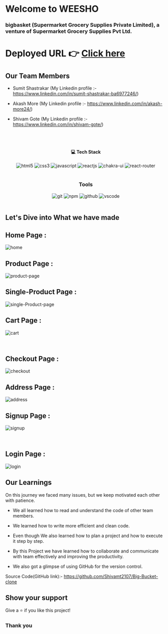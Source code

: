 # Welcome to WEESHO
<h3>bigbasket (Supermarket Grocery Supplies Private Limited), a venture of Supermarket Grocery Supplies Pvt Ltd.</h3>

# Deployed URL 👉 [Click here](https://dreamy-blini-d8b04d.netlify.app/)


## Our Team Members
- Sumit Shastrakar (My Linkedin profile :- https://www.linkedin.com/in/sumit-shastrakar-ba6977246/)

- Akash More (My Linkedin profile :- https://www.linkedin.com/in/akash-more24/)

- Shivam Gote (My Linkedin profile :- https://www.linkedin.com/in/shivam-gote/)
<br/>


<br/>
<h4 align="center">💻 Tech Stack</h4>
 <div align="center">
 <img src="https://img.shields.io/badge/html5-%23E34F26.svg?style=for-the-badge&logo=html5&logoColor=white" align="center" alt="html5">
 <img src = "https://img.shields.io/badge/css3-%231572B6.svg?style=for-the-badge&logo=css3&logoColor=white" align="center" alt="css3">
 <img src="https://img.shields.io/badge/javascript-%23323330.svg?style=for-the-badge&logo=javascript&logoColor=%23F7DF1E"  align="center" alt="javascript" />
 <img src="https://img.shields.io/badge/React-20232A?style=for-the-badge&logo=react&logoColor=61DAFB"  align="center" alt="reactjs" />
   <img src = "https://img.shields.io/badge/chakra ui-%234ED1C5.svg?style=for-the-badge&logo=chakraui&logoColor=white" align="center" alt="chakra-ui"/>
  <img src="https://img.shields.io/badge/React_Router-CA4245?style=for-the-badge&logo=react-router&logoColor=white"  align="center" alt="react-router" />
</div>
<br/>



<div align="center"><h3 align="center">Tools</h3> 
   <img src="https://img.shields.io/badge/netlify-%23000000.svg?style=for-the-badge&logo=netlify&logoColor=#00C7B7" align="center" alt="git"/>
  <img src = "https://img.shields.io/badge/NPM-%23000000.svg?style=for-the-badge&logo=npm&logoColor=white" align="center" alt="npm">
  <img src="https://img.shields.io/badge/GitHub-100000?style=for-the-badge&logo=github&logoColor=white"  align="center" alt="github"/>
   <img src="https://img.shields.io/badge/Visual%20Studio-5C2D91.svg?style=for-the-badge&logo=visual-studio&logoColor=white"  align="center" alt="vscode"/>


</div>
<br/>



## Let's Dive into What we have made

## Home Page :
![home](https://user-images.githubusercontent.com/104616395/225211450-a9734cc7-8a10-4bd5-a33a-50362d085263.png)
<br/>

## Product Page :
![product-page](https://user-images.githubusercontent.com/104616395/225211573-b66abbf0-d939-4c4d-8365-6f9acf1c8c47.png)
<br/>

## Single-Product Page :
![single-Product-page](https://user-images.githubusercontent.com/104616395/225211649-6684a470-774e-445c-b3e3-a317ca3eaffa.png)
<br/>


## Cart Page :
![cart](https://user-images.githubusercontent.com/104616395/225212033-bbaa793a-7407-4d3f-91d9-24162117ccad.png)

<br/>


## Checkout Page :
![checkout](https://user-images.githubusercontent.com/104616395/225212117-1ee8b5b2-b6e8-4c31-a165-e8aa609e40d0.png)
<br/>

## Address Page :
![address](https://user-images.githubusercontent.com/104616395/225212246-e3640a44-9343-4510-96b2-11b77520f1b1.png)
<br/>


## Signup Page :
![signup](https://user-images.githubusercontent.com/104616395/225211752-cc5ec948-2f68-4a9f-91ea-7742764340c3.png)

<br/>

## Login Page :
![login](https://user-images.githubusercontent.com/104616395/225211855-62b91e92-ff71-4da1-98c9-bb3ca21b64ad.png)
<br/>







## Our Learnings
On this journey we faced many issues, but we keep motivated each other with patience. 

- We all learned how to read and understand the code of other team members.

- We learned how to write more efficient and clean code.

- Even though  We also learned how to plan a project and how to execute it step by step.

- By this Project we have learned how to collaborate and communicate with team effectively and improving the productivity.

- We also got a glimpse of using GitHub for the version control.

Source Code(GitHub link):- https://github.com/Shivamt2107/Big-Bucket-clone

## Show your support

Give a ⭐️ if you like this project!

### Thank you
